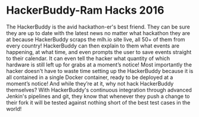 # HackerBuddy-Ram Hacks 2016
The HackerBuddy is the avid hackathon-er's best friend. They can be sure they are up to date with the latest news no matter what hackathon they are at because HackerBuddy scraps the mlh.io site live, all 50+ of them from every country! HackerBuddy can then explain to them what events are happening, at what time, and even prompts the user to save events straight to their calendar. It can even tell the hacker what quantity of which hardware is still left up for grabs at a moment’s notice! Most importantly the hacker doesn't have to waste time setting up the HackerBuddy because it is all contained in a single Docker container, ready to be deployed at a moment’s notice! And while they’re at it, why not hack HackerBuddy themselves? With HackerBuddy's continuous integration through advanced Jenkin's pipelines and git, they know that whenever they push a change to their fork it will be tested against nothing short of the best test cases in the world!
